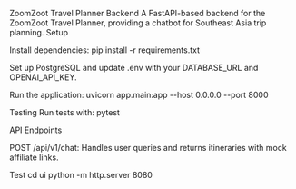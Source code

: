 ZoomZoot Travel Planner Backend
A FastAPI-based backend for the ZoomZoot Travel Planner, providing a chatbot for Southeast Asia trip planning.
Setup

Install dependencies:
pip install -r requirements.txt

Set up PostgreSQL and update .env with your DATABASE_URL and OPENAI_API_KEY.

Run the application:
uvicorn app.main:app --host 0.0.0.0 --port 8000

Testing
Run tests with:
pytest

API Endpoints

POST /api/v1/chat: Handles user queries and returns itineraries with mock affiliate links.



Test
cd ui
python -m http.server 8080